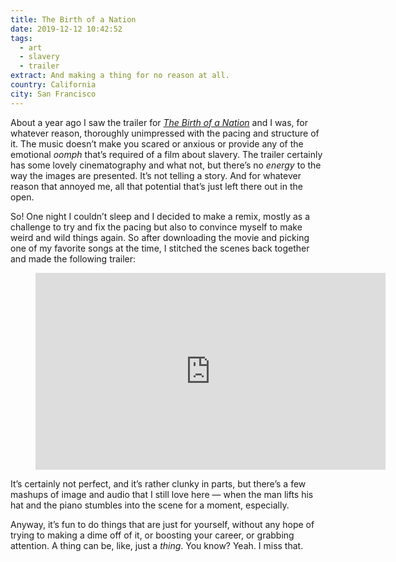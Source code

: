 ```yaml
---
title: The Birth of a Nation
date: 2019-12-12 10:42:52
tags:
  - art
  - slavery
  - trailer
extract: And making a thing for no reason at all.
country: California
city: San Francisco
---
```


About a year ago I saw the trailer for [_The Birth of a Nation_](https://www.youtube.com/watch?v=i18z1EQCoyg) and I was, for whatever reason, thoroughly unimpressed with the pacing and structure of it. The music doesn’t make you scared or anxious or provide any of the emotional _oomph_ that’s required of a film about slavery. The trailer certainly has some lovely cinematography and what not, but there’s no _energy_ to the way the images are presented. It’s not telling a story. And for whatever reason that annoyed me, all that potential that’s just left there out in the open.

So! One night I couldn’t sleep and I decided to make a remix, mostly as a challenge to try and fix the pacing but also to convince myself to make weird and wild things again. So after downloading the movie and picking one of my favorite songs at the time, I stitched the scenes back together and made the following trailer:

<div class="m-wrapper--full">
  <figure class="m-wrapper--unpadded">
<iframe width="560" height="315" src="https://www.youtube.com/embed/vcmprGTaTrg" frameborder="0" allow="accelerometer; autoplay; encrypted-media; gyroscope; picture-in-picture" allowfullscreen></iframe>
</figure>
</div>

It’s certainly not perfect, and it’s rather clunky in parts, but there’s a few mashups of image and audio that I still love here — when the man lifts his hat and the piano stumbles into the scene for a moment, especially.

Anyway, it’s fun to do things that are just for yourself, without any hope of trying to making a dime off of it, or boosting your career, or grabbing attention. A thing can be, like, just a _thing_. You know? Yeah. I miss that.
